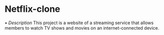 # Netflix-clone
• *Description* This project is a website of a streaming service that allows members to watch TV shows and movies on an internet-connected device. 

